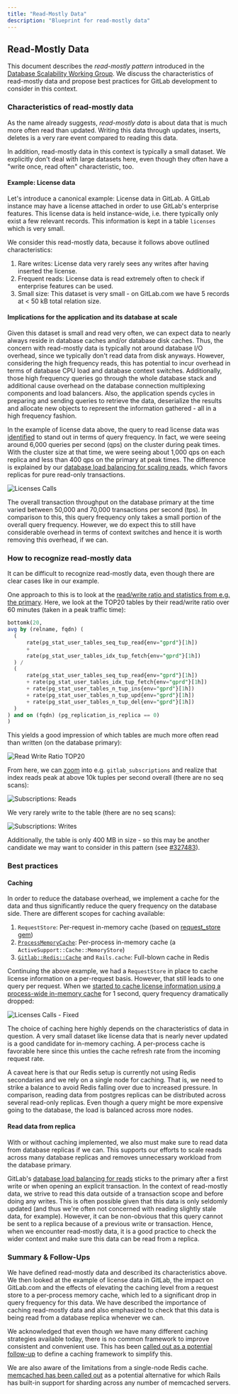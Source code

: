 ```yaml
---
title: "Read-Mostly Data"
description: "Blueprint for read-mostly data"
---
```


## Read-Mostly Data

This document describes the *read-mostly pattern* introduced in the [Database Scalability Working Group](/handbook/company/working-groups/database-scalability/#read-mostly-data). We discuss the characteristics of read-mostly data and propose best practices for GitLab development to consider in this context.

### Characteristics of read-mostly data

As the name already suggests, *read-mostly data* is about data that is much more often read than updated. Writing this data through updates, inserts, deletes is a very rare event compared to reading this data.

In addition, read-mostly data in this context is typically a small dataset. We explicitly don't deal with large datasets here, even though they often have a "write once, read often" characteristic, too.

#### Example: License data

Let's introduce a canonical example: License data in GitLab. A GitLab instance may have a license attached in order to use GitLab's enterprise features. This license data is held instance-wide, i.e. there typically only exist a few relevant records. This information is kept in a table `licenses` which is very small.

We consider this read-mostly data, because it follows above outlined characteristics:

1. Rare writes: License data very rarely sees any writes after having inserted the license.
1. Frequent reads: License data is read extremely often to check if enterprise features can be used.
1. Small size: This dataset is very small - on GitLab.com we have 5 records at < 50 kB total relation size.

#### Implications for the application and its database at scale

Given this dataset is small and read very often, we can expect data to nearly always reside in database caches and/or database disk caches. Thus, the concern with read-mostly data is typically not around database I/O overhead, since we typically don't read data from disk anyways. However, considering the high frequency reads, this has potential to incur overhead in terms of database CPU load and database context switches. Additionally, those high frequency queries go through the whole database stack and additional cause overhead on the database connection multiplexing components and load balancers. Also, the application spends cycles in preparing and sending queries to retrieve the data, deserialize the results and allocate new objects to represent the information gathered - all in a high frequency fashion.

In the example of license data above, the query to read license data was [identified](https://gitlab.com/gitlab-org/gitlab/-/issues/292900) to stand out in terms of query frequency. In fact, we were seeing around 6,000 queries per second (qps) on the cluster during peak times. With the cluster size at that time, we were seeing about 1,000 qps on each replica and less than 400 qps on the primary at peak times. The difference is explained by our [database load balancing for scaling reads](https://gitlab.com/gitlab-org/gitlab/-/blob/master/ee/lib/gitlab/database/load_balancing.rb), which favors replicas for pure read-only transactions.

![Licenses Calls](/images/company/working-groups/database-scalability/read-mostly-licenses-calls.png)

The overall transaction throughput on the database primary at the time varied between 50,000 and 70,000 transactions per second (tps). In comparison to this, this query frequency only takes a small portion of the overall query frequency. However, we do expect this to still have considerable overhead in terms of context switches and hence it is worth removing this overhead, if we can.

### How to recognize read-mostly data

It can be difficult to recognize read-mostly data, even though there are clear cases like in our example.

One approach to this is to look at the [read/write ratio and statistics from e.g. the primary](https://dashboards.gitlab.net/goto/DNwjBl-NR?orgId=1). Here, we look at the TOP20 tables by their read/write ratio over 60 minutes (taken in a peak traffic time):

```sql
bottomk(20,
avg by (relname, fqdn) (
  (
      rate(pg_stat_user_tables_seq_tup_read{env="gprd"}[1h])
      +
      rate(pg_stat_user_tables_idx_tup_fetch{env="gprd"}[1h])
  ) /
  (
      rate(pg_stat_user_tables_seq_tup_read{env="gprd"}[1h])
      + rate(pg_stat_user_tables_idx_tup_fetch{env="gprd"}[1h])
      + rate(pg_stat_user_tables_n_tup_ins{env="gprd"}[1h])
      + rate(pg_stat_user_tables_n_tup_upd{env="gprd"}[1h])
      + rate(pg_stat_user_tables_n_tup_del{env="gprd"}[1h])
  )
) and on (fqdn) (pg_replication_is_replica == 0)
)
```

This yields a good impression of which tables are much more often read than written (on the database primary):

![Read Write Ratio TOP20](/images/company/working-groups/database-scalability/read-mostly-readwriteratio.png)

From here, we can [zoom](https://dashboards.gitlab.net/goto/sX_wflaNg?orgId=1) into e.g. `gitlab_subscriptions` and realize that index reads peak at above 10k tuples per second overall (there are no seq scans):

![Subscriptions: Reads](/images/company/working-groups/database-scalability/read-mostly-subscriptions-reads.png)

 We very rarely write to the table (there are no seq scans):

![Subscriptions: Writes](/images/company/working-groups/database-scalability/read-mostly-subscriptions-writes.png)

Additionally, the table is only 400 MB in size - so this may be another candidate we may want to consider in this pattern (see [#327483](https://gitlab.com/gitlab-org/gitlab/-/issues/327483)).

### Best practices

#### Caching

In order to reduce the database overhead, we implement a cache for the data and thus significantly reduce the query frequency on the database side. There are different scopes for caching available:

1. `RequestStore`: Per-request in-memory cache (based on [request_store gem](https://github.com/steveklabnik/request_store))
1. [`ProcessMemoryCache`](https://gitlab.com/gitlab-org/gitlab/blob/master/lib/gitlab/process_memory_cache.rb#L4): Per-process in-memory cache (a `ActiveSupport::Cache::MemoryStore`)
1. [`Gitlab::Redis::Cache`](https://gitlab.com/gitlab-org/gitlab/blob/master/lib/gitlab/redis/cache.rb) and `Rails.cache`: Full-blown cache in Redis

Continuing the above example, we had a `RequestStore` in place to cache license information on a per-request basis. However, that still leads to one query per request. When we [started to cache license information using a process-wide in-memory cache](https://gitlab.com/gitlab-org/gitlab/-/merge_requests/50318) for 1 second, query frequency dramatically dropped:

![Licenses Calls - Fixed](/images/company/working-groups/database-scalability/read-mostly-licenses-fixed.png)

The choice of caching here highly depends on the characteristics of data in question. A very small dataset like license data that is nearly never updated is a good candidate for in-memory caching. A per-process cache is favorable here since this unties the cache refresh rate from the incoming request rate.

A caveat here is that our Redis setup is currently not using Redis secondaries and we rely on a single node for caching. That is, we need to strike a balance to avoid Redis falling over due to increased pressure. In comparison, reading data from postgres replicas can be distributed across several read-only replicas. Even though a query might be more expensive going to the database, the load is balanced across more nodes.

#### Read data from replica

With or without caching implemented, we also must make sure to read data from database replicas if we can. This supports our efforts to scale reads across many database replicas and removes unnecessary workload from the database primary.

GitLab's [database load balancing for reads](https://gitlab.com/gitlab-org/gitlab/-/blob/master/ee/lib/gitlab/database/load_balancing.rb) sticks to the primary after a first write or when opening an explicit transaction. In the context of read-mostly data, we strive to read this data outside of a transaction scope and before doing any writes. This is often possible given that this data is only seldomly updated (and thus we're often not concerned with reading slightly stale data, for example). However, it can be non-obvious that this query cannot be sent to a replica because of a previous write or transaction. Hence, when we encounter read-mostly data, it is a good practice to check the wider context and make sure this data can be read from a replica.

### Summary & Follow-Ups

We have defined read-mostly data and described its characteristics above. We then looked at the example of license data in GitLab, the impact on GitLab.com and the effects of elevating the caching level from a request store to a per-process memory cache, which led to a significant drop in query frequency for this data. We have described the importance of caching read-mostly data and also emphasized to check that this data is being read from a database replica whenever we can.

We acknowledged that even though we have many different caching strategies available today, there is no common framework to improve consistent and convenient use. This has been [called out as a potential follow-up](https://gitlab.com/gitlab-com/www-gitlab-com/-/merge_requests/78560#note_550747741) to define a caching framework to simplify this.

We are also aware of the limitations from a single-node Redis cache. [memcached has been called out](https://gitlab.com/gitlab-com/www-gitlab-com/-/merge_requests/78560#note_558782471) as a potential alternative for which Rails has built-in support for sharding across any number of memcached servers.
